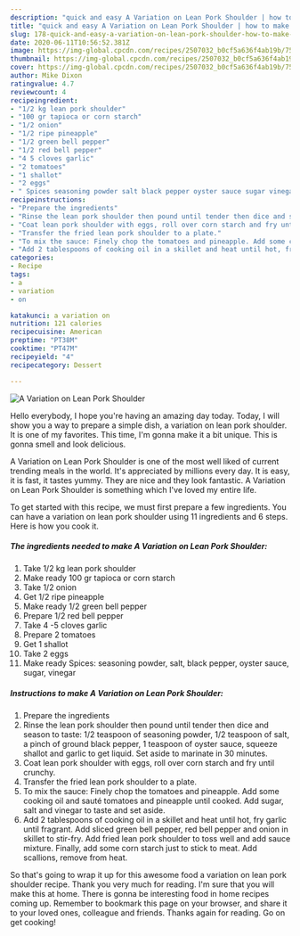 ```yaml
---
description: "quick and easy A Variation on Lean Pork Shoulder | how to make the best A Variation on Lean Pork Shoulder"
title: "quick and easy A Variation on Lean Pork Shoulder | how to make the best A Variation on Lean Pork Shoulder"
slug: 178-quick-and-easy-a-variation-on-lean-pork-shoulder-how-to-make-the-best-a-variation-on-lean-pork-shoulder
date: 2020-06-11T10:56:52.381Z
image: https://img-global.cpcdn.com/recipes/2507032_b0cf5a636f4ab19b/751x532cq70/a-variation-on-lean-pork-shoulder-recipe-main-photo.jpg
thumbnail: https://img-global.cpcdn.com/recipes/2507032_b0cf5a636f4ab19b/751x532cq70/a-variation-on-lean-pork-shoulder-recipe-main-photo.jpg
cover: https://img-global.cpcdn.com/recipes/2507032_b0cf5a636f4ab19b/751x532cq70/a-variation-on-lean-pork-shoulder-recipe-main-photo.jpg
author: Mike Dixon
ratingvalue: 4.7
reviewcount: 4
recipeingredient:
- "1/2 kg lean pork shoulder"
- "100 gr tapioca or corn starch"
- "1/2 onion"
- "1/2 ripe pineapple"
- "1/2 green bell pepper"
- "1/2 red bell pepper"
- "4 5 cloves garlic"
- "2 tomatoes"
- "1 shallot"
- "2 eggs"
- " Spices seasoning powder salt black pepper oyster sauce sugar vinegar"
recipeinstructions:
- "Prepare the ingredients"
- "Rinse the lean pork shoulder then pound until tender then dice and season to taste: 1/2 teaspoon of seasoning powder, 1/2 teaspoon of salt, a pinch of ground black pepper, 1 teaspoon of oyster sauce, squeeze shallot and garlic to get liquid. Set aside to marinate in 30 minutes."
- "Coat lean pork shoulder with eggs, roll over corn starch and fry until crunchy."
- "Transfer the fried lean pork shoulder to a plate."
- "To mix the sauce: Finely chop the tomatoes and pineapple. Add some cooking oil and sauté tomatoes and pineapple until cooked. Add sugar, salt and vinegar to taste and set aside."
- "Add 2 tablespoons of cooking oil in a skillet and heat until hot, fry garlic until fragrant. Add sliced green bell pepper, red bell pepper and onion in skillet to stir-fry. Add fried lean pork shoulder to toss well and add sauce mixture. Finally, add some corn starch just to stick to meat. Add scallions, remove from heat."
categories:
- Recipe
tags:
- a
- variation
- on

katakunci: a variation on 
nutrition: 121 calories
recipecuisine: American
preptime: "PT38M"
cooktime: "PT47M"
recipeyield: "4"
recipecategory: Dessert

---
```



![A Variation on Lean Pork Shoulder](https://img-global.cpcdn.com/recipes/2507032_b0cf5a636f4ab19b/751x532cq70/a-variation-on-lean-pork-shoulder-recipe-main-photo.jpg)

Hello everybody, I hope you're having an amazing day today. Today, I will show you a way to prepare a simple dish, a variation on lean pork shoulder. It is one of my favorites. This time, I'm gonna make it a bit unique. This is gonna smell and look delicious.



A Variation on Lean Pork Shoulder is one of the most well liked of current trending meals in the world. It's appreciated by millions every day. It is easy, it is fast, it tastes yummy. They are nice and they look fantastic. A Variation on Lean Pork Shoulder is something which I've loved my entire life.


To get started with this recipe, we must first prepare a few ingredients. You can have a variation on lean pork shoulder using 11 ingredients and 6 steps. Here is how you cook it.

<!--inarticleads1-->

##### The ingredients needed to make A Variation on Lean Pork Shoulder:

1. Take 1/2 kg lean pork shoulder
1. Make ready 100 gr tapioca or corn starch
1. Take 1/2 onion
1. Get 1/2 ripe pineapple
1. Make ready 1/2 green bell pepper
1. Prepare 1/2 red bell pepper
1. Take 4 -5 cloves garlic
1. Prepare 2 tomatoes
1. Get 1 shallot
1. Take 2 eggs
1. Make ready  Spices: seasoning powder, salt, black pepper, oyster sauce, sugar, vinegar




<!--inarticleads2-->

##### Instructions to make A Variation on Lean Pork Shoulder:

1. Prepare the ingredients
1. Rinse the lean pork shoulder then pound until tender then dice and season to taste: 1/2 teaspoon of seasoning powder, 1/2 teaspoon of salt, a pinch of ground black pepper, 1 teaspoon of oyster sauce, squeeze shallot and garlic to get liquid. Set aside to marinate in 30 minutes.
1. Coat lean pork shoulder with eggs, roll over corn starch and fry until crunchy.
1. Transfer the fried lean pork shoulder to a plate.
1. To mix the sauce: Finely chop the tomatoes and pineapple. Add some cooking oil and sauté tomatoes and pineapple until cooked. Add sugar, salt and vinegar to taste and set aside.
1. Add 2 tablespoons of cooking oil in a skillet and heat until hot, fry garlic until fragrant. Add sliced green bell pepper, red bell pepper and onion in skillet to stir-fry. Add fried lean pork shoulder to toss well and add sauce mixture. Finally, add some corn starch just to stick to meat. Add scallions, remove from heat.




So that's going to wrap it up for this awesome food a variation on lean pork shoulder recipe. Thank you very much for reading. I'm sure that you will make this at home. There is gonna be interesting food in home recipes coming up. Remember to bookmark this page on your browser, and share it to your loved ones, colleague and friends. Thanks again for reading. Go on get cooking!
